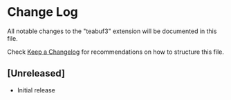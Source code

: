 # Change Log
All notable changes to the "teabuf3" extension will be documented in this file.

Check [Keep a Changelog](http://keepachangelog.com/) for recommendations on how to structure this file.

## [Unreleased]
- Initial release